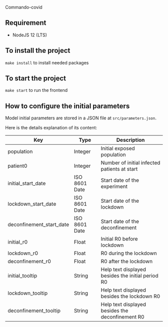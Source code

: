 Commando-covid

## Requirement

- NodeJS 12 (LTS)

## To install the project

`make install` to install needed packages

## To start the project

`make start` to run the frontend

## How to configure the initial parameters

Model initial parameters are stored in a JSON file at `src/parameters.json`.

Here is the details explanation of its content:

| Key                      | Type          | Description                                       |
|--------------------------|---------------|---------------------------------------------------|
| population               | Integer       | Initial exposed population                        |
| patient0                 | Integer       | Number of initial infected patients at start      |
| initial_start_date       | ISO 8601 Date | Start date of the experiment                      |
| lockdown_start_date      | ISO 8601 Date | Start date of the lockdown                        |
| deconfinement_start_date | ISO 8601 Date | Start date of the deconfinement                   |
| initial_r0               | Float         | Initial R0 before lockdown                        |
| lockdown_r0              | Float         | R0 during the lockdown                            |
| deconfinement_r0         | Float         | R0 after the lockdown                             |
| initial_tooltip          | String        | Help text displayed besides the initial period R0 |
| lockdown_tooltip         | String        | Help text displayed besides the lockdown R0       |
| deconfinement_tooltip    | String        | Help text displayed besides the deconfinement R0  |
